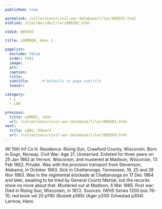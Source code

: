 ```yaml
---
published: true

permalink: /collections/civil-war-database/l/lar/005592.html
oldlink: /CivilWar/db/l/lar/005592.html

oldid: 005592

title: LARMOEN, Hans C.

pagelist:
  exclude: false
  order: 5592
  image: 
  alt:
  caption:
  title:
  subtitle:      # Defaults to page subtitle
  teaser:

category: 
  - L 
  - LAR

previous:
  title: LARKEE, John
  url: /collections/civil-war-database/l/lar/005591.html  
next:
  title: LARS, Edward
  url: /collections/civil-war-database/l/lar/005593.html   
---
```

WI 15th Inf Co H. Residence: Rising Sun, Crawford County, Wisconsin. Born in Sogn, Norway. Civil War: Age 21. Unmarried. Enlisted for three years on 25 Jan 1862 at Vernon, Wisconsin, and mustered at Madison, Wisconsin, 13 Feb 1862. Private. Was with the provision transport from Stevenson, Alabama, in October 1863. Sick in Chattanooga, Tennessee, 19, 25 and 28 Nov 1863. Was in the regimental stockade at Chattanooga on 17 Dec 1864 and later, awaiting to be tried by General Courts Martial, but the records show no more about that. Mustered out at Madison, 6 Mar 1865. Post war: Died in Rising Sun, Wisconsin, in 1872. Sources: (WHS Series 1200 box 76-10; red book vol 20 p116) (Buslett p565) (Ager p310) (Ulvestad p304) &#147;Larmoe, Hans&#148;